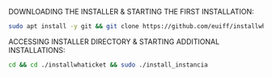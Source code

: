 DOWNLOADING THE INSTALLER & STARTING THE FIRST INSTALLATION:

```bash
sudo apt install -y git && git clone https://github.com/euiff/installwhaticket.git && sudo chmod -R 777 ./installwhaticket && cd ./installwhaticket && sudo ./install_primaria
```

ACCESSING INSTALLER DIRECTORY & STARTING ADDITIONAL INSTALLATIONS:
```bash
cd && cd ./installwhaticket && sudo ./install_instancia
```

